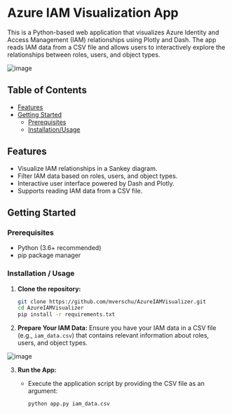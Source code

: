 # Azure IAM Visualization App

This is a Python-based web application that visualizes Azure Identity and Access Management (IAM) relationships using Plotly and Dash. The app reads IAM data from a CSV file and allows users to interactively explore the relationships between roles, users, and object types.

![image](https://github.com/mverschu/AzureIAMVisualizer/assets/69352107/398c4a2a-f4ce-4773-9c39-6895e089a5ce)

## Table of Contents

- [Features](#features)
- [Getting Started](#getting-started)
  - [Prerequisites](#prerequisites)
  - [Installation/Usage](#installation)

## Features

- Visualize IAM relationships in a Sankey diagram.
- Filter IAM data based on roles, users, and object types.
- Interactive user interface powered by Dash and Plotly.
- Supports reading IAM data from a CSV file.

## Getting Started

### Prerequisites

- Python (3.6+ recommended)
- pip package manager

### Installation / Usage

1. **Clone the repository:**

   ```bash
   git clone https://github.com/mverschu/AzureIAMVisualizer.git
   cd AzureIAMVisualizer
   pip install -r requirements.txt
   ```

2. **Prepare Your IAM Data:** Ensure you have your IAM data in a CSV file (e.g., `iam_data.csv`) that contains relevant information about roles, users, and object types.

![image](https://github.com/mverschu/AzureIAMVisualizer/assets/69352107/48bdf34a-7d27-4a44-afa1-a7413dae8f90)

3. **Run the App:**

    - Execute the application script by providing the CSV file as an argument:

      ```bash
      python app.py iam_data.csv
      ```
